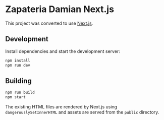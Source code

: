# Zapateria Damian Next.js

This project was converted to use [Next.js](https://nextjs.org/).

## Development

Install dependencies and start the development server:

```bash
npm install
npm run dev
```

## Building

```bash
npm run build
npm start
```

The existing HTML files are rendered by Next.js using `dangerouslySetInnerHTML` and assets are served from the `public` directory.
